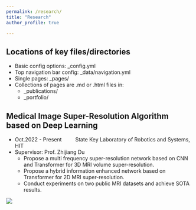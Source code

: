 ```yaml
---
permalink: /research/
title: "Research"
author_profile: true

---
```


## Locations of key files/directories

* Basic config options: _config.yml
* Top navigation bar config: _data/navigation.yml
* Single pages: _pages/
* Collections of pages are .md or .html files in:
  * _publications/
  * _portfolio/
 

## Medical Image Super-Resolution Algorithm based on Deep Learning
- Oct.2022 - Present &ensp; &ensp; &ensp; State Key Laboratory of Robotics and Systems, HIT
- Supervisor: Prof. Zhijiang Du
  * Propose a multi frequency super-resolution network based on CNN and Transformer for 3D MRI volume super-resolution.
  * Propose a hybrid information enhanced network based on Transformer for 2D MRI super-resolution.
  * Conduct experiments on two public MRI datasets and achieve SOTA results.
<img src='/images/500x300.png'>
